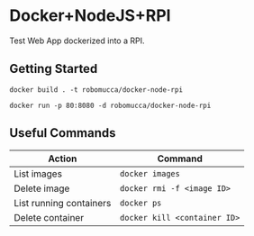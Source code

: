 # Docker+NodeJS+RPI

Test Web App dockerized into a RPI.

## Getting Started

```
docker build . -t robomucca/docker-node-rpi
```
```
docker run -p 80:8080 -d robomucca/docker-node-rpi
```

## Useful Commands

Action  | Command
------------- | -------------
List images  | ```docker images```
Delete image  | ```docker rmi -f <image ID>```
List running containers | ```docker ps```
Delete container | ```docker kill <container ID>```
